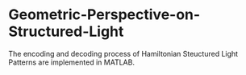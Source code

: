 # Geometric-Perspective-on-Structured-Light
The encoding and decoding process of Hamiltonian Steuctured Light Patterns are implemented in MATLAB. 
